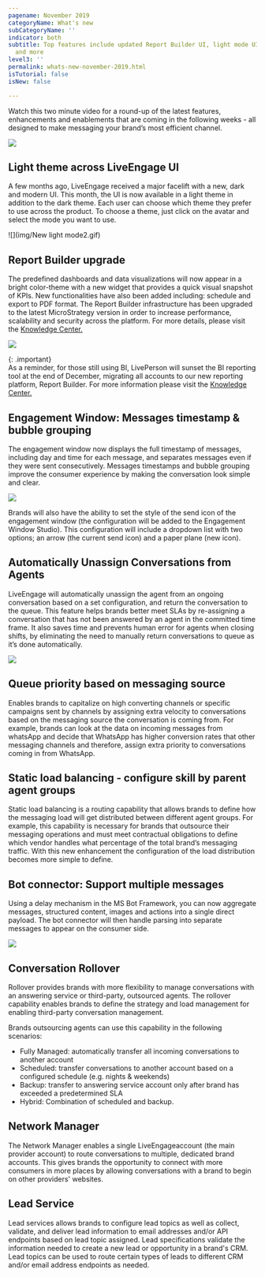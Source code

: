 ```yaml
---
pagename: November 2019
categoryName: What's new
subCategoryName: ''
indicator: both
subtitle: Top features include updated Report Builder UI, light mode UI across product
  and more
level3: ''
permalink: whats-new-november-2019.html
isTutorial: false
isNew: false

---
```

Watch this two minute video for a round-up of the latest features, enhancements and enablements that are coming in the following weeks - all designed to make messaging your brand’s most efficient channel. 

![](img/Nov_whats_new1.jpg)

## Light theme across LiveEngage UI

A few months ago, LiveEngage received a major facelift with a new, dark and modern UI. This month, the UI is now available in a light theme in addition to the dark theme. Each user can choose which theme they prefer to use across the product. To choose a theme,  just click on the avatar and select the mode you want to use.

![](img/New light mode2.gif)

## Report Builder upgrade

The predefined dashboards and data visualizations will now appear in a bright color-theme with a new widget that provides a quick visual snapshot of KPIs. New functionalities have also been added including: schedule and export to PDF format. The Report Builder infrastructure has been upgraded to the latest MicroStrategy version in order to increase performance, scalability and security across the platform. For more details, please visit the [Knowledge Center.](https://knowledge.liveperson.com/data-reporting-report-builder-introducing-the-enhanced-report-builder.html)

![](img/nov-whats-new-report-builder.png)

{: .important}  
As a reminder, for those still using BI, LivePerson will sunset the BI reporting tool at the end of December, migrating all accounts to our new reporting platform, Report Builder.  For more information please visit the [Knowledge Center.](https://knowledge.liveperson.com/data-reporting-report-builder-moving-from-bi-to-report-builder.html)

## Engagement Window: Messages timestamp & bubble grouping

The engagement window now displays the full timestamp of messages, including day and time for each message, and separates messages even if they were sent consecutively. Messages timestamps and bubble grouping improve the consumer experience by making the conversation look simple and clear.

![](img/nov-whats-new-timestamp-bubbels.png)

Brands will also have the ability to set the style of the send icon of the engagement window (the configuration will be added to the Engagement Window Studio). This configuration will include a dropdown list with two options; an arrow (the current send icon) and a paper plane (new icon).


## Automatically Unassign Conversations from Agents

LiveEngage will automatically unassign the agent from an ongoing conversation based on a set configuration, and return the conversation to the queue.  This feature helps brands better meet SLAs by re-assigning a conversation that has not been answered by an agent in the committed time frame. It also saves time and prevents human error for agents when closing shifts, by eliminating the need to manually return conversations to queue as it’s done automatically.

![](img/nov-whats-new-Agent-Unassign.jpg) 

## Queue priority based on messaging source

Enables brands to capitalize on high converting channels or specific campaigns sent by channels by assigning extra velocity to conversations based on the messaging source the conversation is coming from. For example, brands can look at the data on incoming messages from whatsApp and decide that WhatsApp has higher conversion rates that other messaging channels and therefore, assign extra priority to conversations coming in from WhatsApp.

## Static load balancing - configure skill by parent agent groups

Static load balancing is a routing capability that allows brands to define how the messaging load will get distributed between different agent groups. For example, this capability is necessary for brands that outsource their messaging operations and must meet contractual obligations to define which vendor handles what percentage of the total brand’s messaging traffic.  With this new enhancement the configuration of the load distribution becomes more simple to define. 

## Bot connector: Support multiple messages 

Using a delay mechanism in the MS Bot Framework, you can now aggregate messages, structured content, images and actions into a single direct payload. The bot connector will then handle parsing into separate messages to appear on the consumer side. 

![](img/nov-whats-new-bot-connector.png) 

## Conversation Rollover

Rollover provides brands with more flexibility to manage conversations with an answering service or third-party, outsourced agents.  The rollover capability enables brands to define the strategy and load management for enabling third-party conversation management.  

Brands outsourcing agents can use this capability in the following scenarios:
* Fully Managed: automatically transfer all incoming conversations to another account 
* Scheduled: transfer conversations to another account based on a configured schedule (e.g. nights & weekends) 
* Backup: transfer to answering service account only after brand has exceeded a predetermined SLA
* Hybrid: Combination of scheduled and backup.

## Network Manager

The Network Manager enables a single LiveEngageaccount (the main provider account) to route conversations to multiple, dedicated brand accounts. This gives brands the opportunity to connect with more consumers in more places by allowing conversations with a brand to begin on other providers' websites.

## Lead Service

Lead services allows brands to configure lead topics as well as collect, validate, and deliver lead information to email addresses and/or API endpoints based on lead topic assigned.  Lead specifications validate the information needed to create a new lead or opportunity in a brand's CRM.  Lead topics can be used to route certain types of leads to different CRM and/or email address endpoints as needed.
